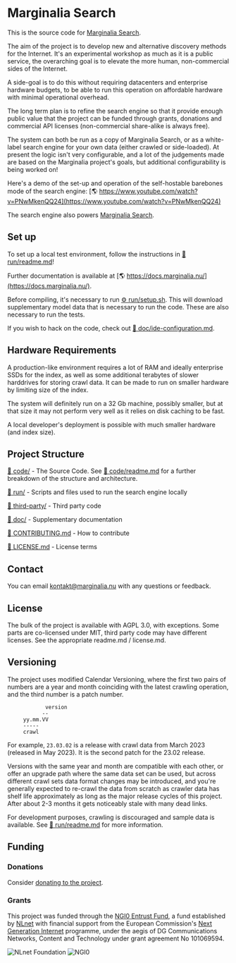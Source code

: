 # Marginalia Search

This is the source code for [Marginalia Search](https://search.marginalia.nu). 

The aim of the project is to develop new and alternative discovery methods for the Internet. 
It's an experimental workshop as much as it is a public service, the overarching goal is to
elevate the more human, non-commercial sides of the Internet.

A side-goal is to do this without requiring datacenters and enterprise hardware budgets, 
to be able to run this operation on affordable hardware with minimal operational overhead. 

The long term plan is to refine the search engine so that it provide enough public value 
that the project can be funded through grants, donations and commercial API licenses 
(non-commercial share-alike is always free).

The system can both be run as a copy of Marginalia Search, or as a white-label search engine
for your own data (either crawled or side-loaded).  At present the logic isn't very configurable, and a lot of the judgements
made are based on the Marginalia project's goals, but additional configurability is being
worked on!

Here's a demo of the set-up and operation of the self-hostable barebones mode of the search engine: [🌎&nbsp;https://www.youtube.com/watch?v=PNwMkenQQ24](https://www.youtube.com/watch?v=PNwMkenQQ24)

The search engine also powers [Marginalia Search](https://search.marginalia.nu).

## Set up

To set up a local test environment, follow the instructions in [📄 run/readme.md](run/readme.md)!

Further documentation is available at [🌎&nbsp;https://docs.marginalia.nu/](https://docs.marginalia.nu/).

Before compiling, it's necessary to run [⚙️ run/setup.sh](run/setup.sh). 
This will download supplementary model data that is necessary to run the code. 
These are also necessary to run the tests. 

If you wish to hack on the code, check out [📄&nbsp;doc/ide-configuration.md](doc/ide-configuration.md).

## Hardware Requirements

A production-like environment requires a lot of RAM and ideally enterprise SSDs for
the index, as well as some additional terabytes of slower harddrives for storing crawl
data. It can be made to run on smaller hardware by limiting size of the index.  

The system will definitely run on a 32 Gb machine, possibly smaller, but at that size it may not perform
very well as it relies on disk caching to be fast. 

A local developer's deployment is possible with much smaller hardware (and index size). 

## Project Structure

[📁 code/](code/) - The Source Code. See [📄 code/readme.md](code/readme.md) for a further breakdown of the structure and architecture.

[📁 run/](run/) - Scripts and files used to run the search engine locally

[📁 third-party/](third-party/) - Third party code

[📁 doc/](doc/) - Supplementary documentation

[📄 CONTRIBUTING.md](CONTRIBUTING.md) - How to contribute

[📄 LICENSE.md](LICENSE.md) - License terms

## Contact

You can email <kontakt@marginalia.nu> with any questions or feedback.

## License

The bulk of the project is available with AGPL 3.0, with exceptions. Some parts are co-licensed under MIT, 
third party code may have different licenses. See the appropriate readme.md / license.md.

## Versioning

The project uses modified Calendar Versioning, where the first two pairs of numbers are a year and month coinciding 
with the latest crawling operation, and the third number is a patch number.

```
            version
           --
     yy.mm.VV
     -----
     crawl
```

For example, `23.03.02` is a release with crawl data from March 2023 (released in May 2023).
It is the second patch for the 23.02 release.

Versions with the same year and month are compatible with each other, or offer an upgrade path where the same 
data set can be used, but across different crawl sets data format changes may be introduced, and you're generally
expected to re-crawl the data from scratch as crawler data has shelf life approximately as long as the major release
cycles of this project. After about 2-3 months it gets noticeably stale with many dead links.

For development purposes, crawling is discouraged and sample data is available. See [📄&nbsp;run/readme.md](run/readme.md)
for more information. 

## Funding

### Donations

Consider [donating to the project](https://www.marginalia.nu/marginalia-search/supporting/).

### Grants

This project was funded through the [NGI0 Entrust Fund](https://nlnet.nl/entrust), a fund established by [NLnet](https://nlnet.nl) with financial support from the European Commission's [Next Generation Internet](https://ngi.eu/) programme, under the aegis of DG Communications Networks, Content and Technology under grant agreement No 101069594.

![NLnet Foundation](nlnet.png)
![NGI0](NGI0Entrust_tag.svg)
